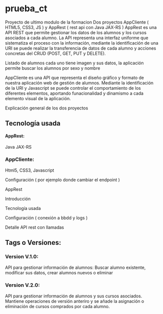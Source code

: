 # prueba_ct
Proyecto de ultimo modulo de la formacion
Dos proyectos AppCliente ( HTML5, CSS3, JS ) y AppRest ( rest api con Java JAX-RS )
AppRest es una API REST que permite gestionar los datos de los alumnos y los cursos asociados a cada alumno. La API representa una interfaz uniforme que sistematiza el proceso con la información, mediante la identificación de una URI se puede realizar la transferencia de datos de cada alumno y acciones concretas del CRUD (POST, GET, PUT y DELETE). 


Listado de alumnos cada uno tiene imagen y sus datos, la aplicación permite buscar los alumnos por sexo y nombre

AppCliente es una API que representa el diseño gráfico y formato de nuestra aplicación web de gestión de alumnos. Mediante la identificación de la URI y Javascript se puede controlar el comportamiento de los diferentes elementos, aportando funacionalidad y dinamismo a cada elemento visual de la aplicación.

Explicación general de los dos proyectos 

## Tecnología usada 
#### AppRest: 
Java JAX-RS
### AppCliente: 
Html5, CSS3, Javascript



Configuración ( por ejemplo donde cambiar el endpoint ) 

AppRest 

Introducción 

Tecnología usada 

Configuración ( conexión a bbdd y logs ) 

Detalle API rest con llamadas 

## Tags o Versiones:  
### Version V.1.0: 
API para gestionar información de alumnos: Buscar alumno existente, modificar sus datos, crear alumnos nuevos o eliminar
### Version V.2.0:
API para gestionar información de alumnos y sus cursos asociados. Mantiene operaciones de versión anteriro y se añade la asignación o eliminación de cursos comprados por cada alumno.


